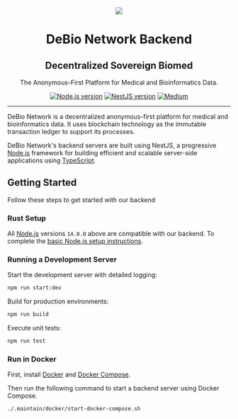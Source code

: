 <div align="center">
<img src="https://avatars.githubusercontent.com/u/76637246?s=200&v=4">
</div>

<div align="Center">
<h1> DeBio Network Backend</h1>
<h2> Decentralized Sovereign Biomed </h2>
The Anonymous-First Platform for Medical and Bioinformatics Data.

<br>

[![Node.js version](https://img.shields.io/badge/Node.js-%5E14.0.0-green?logo=Node.Js)](https://nodejs.org/)
[![NestJS version](https://img.shields.io/badge/NestJS-%5E8.0.0-red?logo=NestJS)](https://github.com/nestjs/nest)
[![Medium](https://img.shields.io/badge/Medium-DeBio%20Network-brightgreen?logo=medium)](https://blog.debio.network)
</div>

---

DeBio Network is a decentralized anonymous-first platform for medical and bioinformatics data. It uses blockchain technology as the immutable transaction ledger to support its processes.

DeBio Network's backend servers are built using NestJS, a progressive  <a href="http://nodejs.org" target="_blank">Node.js</a> framework for building efficient and scalable server-side applications using <a href="http://www.typescriptlang.org" target="_blank">TypeScript</a>.

## Getting Started

Follow these steps to get started with our backend

### Rust Setup

All <a href="http://nodejs.org" target="_blank">Node.js</a> versions `14.0.0` above are compatible with our backend. To complete the [basic Node.js setup instructions](https://techviewleo.com/install-nodejs-and-npm-on-debian-linux/).

### Running a Development Server

Start the development server with detailed logging:

```bash
npm run start:dev
```

Build for production environments:

```bash
npm run build
```

Execute unit tests:

```bash
npm run test
```

### Run in Docker

First, install [Docker](https://docs.docker.com/get-docker/) and
[Docker Compose](https://docs.docker.com/compose/install/).

Then run the following command to start a backend server using Docker Compose.

```bash
./.maintain/docker/start-docker-compose.sh
```
